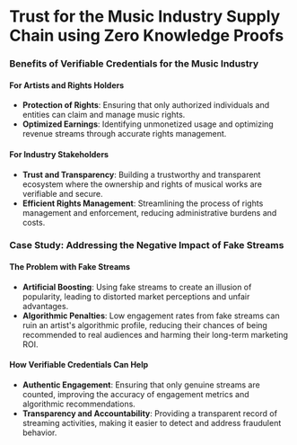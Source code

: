 # Trust for the Music Industry Supply Chain using Zero Knowledge Proofs

### Benefits of Verifiable Credentials for the Music Industry

#### For Artists and Rights Holders

* **Protection of Rights**: Ensuring that only authorized individuals and entities can claim and manage music rights.
* **Optimized Earnings**: Identifying unmonetized usage and optimizing revenue streams through accurate rights management.

#### For Industry Stakeholders

* **Trust and Transparency**: Building a trustworthy and transparent ecosystem where the ownership and rights of musical works are verifiable and secure.
* **Efficient Rights Management**: Streamlining the process of rights management and enforcement, reducing administrative burdens and costs.

### Case Study: Addressing the Negative Impact of Fake Streams

#### The Problem with Fake Streams

* **Artificial Boosting**: Using fake streams to create an illusion of popularity, leading to distorted market perceptions and unfair advantages.
* **Algorithmic Penalties**: Low engagement rates from fake streams can ruin an artist's algorithmic profile, reducing their chances of being recommended to real audiences and harming their long-term marketing ROI.

#### How Verifiable Credentials Can Help

* **Authentic Engagement**: Ensuring that only genuine streams are counted, improving the accuracy of engagement metrics and algorithmic recommendations.
* **Transparency and Accountability**: Providing a transparent record of streaming activities, making it easier to detect and address fraudulent behavior.

